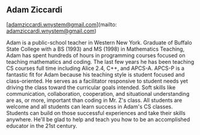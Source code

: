 ## Adam Ziccardi

[adamziccardi.wnystem@gmail.com](mailto: adamziccardi.wnystem@gmail.com)

Adam is a public-school teacher in Western New York. Graduate of Buffalo State College with a BS (1993) and MS (1998) in Mathematics Teaching, Adam has spent hundreds of hours in programming courses focused on teaching mathematics and coding. The last few years he has been teaching CS courses full time including Alice 2.4, C++, and APCS-A. APCS-P is a fantastic fit for Adam because his teaching style is student focused and class-oriented. He serves as a facilitator responsive to student needs yet driving the class toward the curricular goals intended. Soft skills like communication, collaboration, cooperation, and situational understanding are as, or more, important than coding in Mr. Z's class. All students are welcome and all students can learn success in Adam's CS classes. Students can build on those successful experiences and take their skills anywhere. He'll be glad to help and teach you how to be an accomplished educator in the 21st century.
